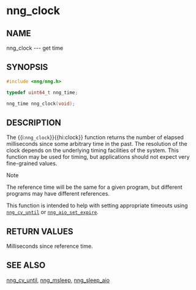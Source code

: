 # nng_clock

## NAME

nng_clock --- get time

## SYNOPSIS

```c
#include <nng/nng.h>

typedef uint64_t nng_time;

nng_time nng_clock(void);
```

## DESCRIPTION

The {{i:`nng_clock`}}{{hi:clock}} function returns the number of elapsed
milliseconds since some arbitrary time in the past.
The resolution of the clock depends on the underlying timing facilities of the system.
This function may be used for timing, but applications should not expect
very fine-grained values.

> [!NOTE]
> The reference time will be the same for a given program,
> but different programs may have different references.

This function is intended to help with setting appropriate
timeouts using [`nng_cv_until`][nng_cv_until]
or [`nng_aio_set_expire`][nng_aio_set_timeout].

## RETURN VALUES

Milliseconds since reference time.

## SEE ALSO

[nng_cv_until][nng_cv_until],
[nng_msleep][nng_msleep],
[nng_sleep_aio][nng_sleep_aio]

[nng_cv_until]: ../thr/nng_cv.md
[nng_msleep]: ../util/nng_msleep.md
[nng_sleep_aio]: ../aio/nng_sleep_aio.md
[nng_aio_set_timeout]: ../aio/nng_aio_set_timeout.md
